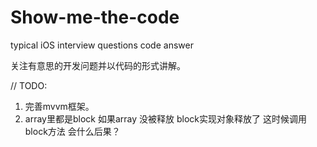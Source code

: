 # Show-me-the-code
typical iOS interview questions code answer

关注有意思的开发问题并以代码的形式讲解。

// TODO: 
1. 完善mvvm框架。
3. array里都是block 如果array 没被释放  block实现对象释放了 这时候调用block方法 会什么后果？


